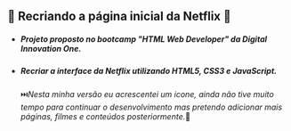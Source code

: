 ## :red_circle: Recriando a página inicial da Netflix :movie_camera:

- ##### Projeto proposto no bootcamp "HTML Web Developer" da Digital Innovation One.

- ##### Recriar a interface da Netflix utilizando HTML5, CSS3 e JavaScript.

  :next_track_button:*Nesta minha versão eu acrescentei um icone, ainda não tive muito tempo para continuar o desenvolvimento mas pretendo adicionar mais páginas, filmes e conteúdos posteriormente.*:large_blue_circle:



